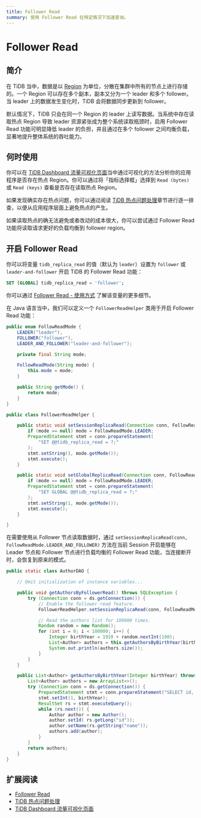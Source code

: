 ```yaml
---
title: Follower Read
summary: 使用 Follower Read 在特定情况下加速查询。
---
```


# Follower Read

## 简介

在 TiDB 当中，数据是以 [Region](https://docs.pingcap.com/zh/tidb/stable/tidb-storage#region) 为单位，分散在集群中所有的节点上进行存储的。一个 Region 可以存在多个副本，副本又分为一个 leader 和多个 follower。当 leader 上的数据发生变化时，TiDB 会将数据同步更新到 follower。

默认情况下，TiDB 只会在同一个 Region 的 leader 上读写数据。当系统中存在读取热点 Region 导致 leader 资源紧张成为整个系统读取瓶颈时，启用 Follower Read 功能可明显降低 leader 的负担，并且通过在多个 follower 之间均衡负载，显著地提升整体系统的吞吐能力。

## 何时使用

你可以在 [TiDB Dashboard 流量可视化页面](https://docs.pingcap.com/zh/tidb/stable/dashboard-key-visualizer)当中通过可视化的方法分析你的应用程序是否存在热点 Region。你可以通过将「指标选择框」选择到 `Read (bytes)` 或 `Read (keys)` 查看是否存在读取热点 Region。

如果发现确实存在热点问题，你可以通过阅读 [TiDB 热点问题处理](https://docs.pingcap.com/zh/tidb/stable/troubleshoot-hot-spot-issues)章节进行逐一排查，以便从应用程序层面上避免热点的产生。

如果读取热点的确无法避免或者改动的成本很大，你可以尝试通过 Follower Read 功能将读取请求更好的负载均衡到 follower region。

## 开启 Follower Read

<SimpleTab>
<div label="SQL">

你可以将变量 `tidb_replica_read` 的值（默认为 `leader`）设置为 `follower` 或 `leader-and-follower` 开启 TiDB 的 Follower Read 功能：

```sql
SET [GLOBAL] tidb_replica_read = 'follower';
```

你可以通过 [Follower Read - 使用方式](https://docs.pingcap.com/zh/tidb/dev/follower-read#%E4%BD%BF%E7%94%A8%E6%96%B9%E5%BC%8F) 了解该变量的更多细节。

</div>
<div label="Java">

在 Java 语言当中，我们可以定义一个 `FollowerReadHelper` 类用于开启 Follower Read 功能：

```java
public enum FollowReadMode {
    LEADER("leader"),
    FOLLOWER("follower"),
    LEADER_AND_FOLLOWER("leader-and-follower");

    private final String mode;

    FollowReadMode(String mode) {
        this.mode = mode;
    }

    public String getMode() {
        return mode;
    }
}

public class FollowerReadHelper {

    public static void setSessionReplicaRead(Connection conn, FollowReadMode mode) throws SQLException {
        if (mode == null) mode = FollowReadMode.LEADER;
        PreparedStatement stmt = conn.prepareStatement(
            "SET @@tidb_replica_read = ?;"
        );
        stmt.setString(1, mode.getMode());
        stmt.execute();
    }

    public static void setGlobalReplicaRead(Connection conn, FollowReadMode mode) throws SQLException {
        if (mode == null) mode = FollowReadMode.LEADER;
        PreparedStatement stmt = conn.prepareStatement(
            "SET GLOBAL @@tidb_replica_read = ?;"
        );
        stmt.setString(1, mode.getMode());
        stmt.execute();
    }

}
```

在需要使用从 Follower 节点读取数据时，通过 `setSessionReplicaRead(conn, FollowReadMode.LEADER_AND_FOLLOWER)` 方法在当前 Session 开启能够在 Leader 节点和 Follower 节点进行负载均衡的 Follower Read 功能，当连接断开时，会恢复到原来的模式。

```java
public static class AuthorDAO {

    // Omit initialization of instance variables...

    public void getAuthorsByFollowerRead() throws SQLException {
        try (Connection conn = ds.getConnection()) {
            // Enable the follower read feature.
            FollowerReadHelper.setSessionReplicaRead(conn, FollowReadMode.LEADER_AND_FOLLOWER);

            // Read the authors list for 100000 times.
            Random random = new Random();
            for (int i = 0; i < 100000; i++) {
                Integer birthYear = 1920 + random.nextInt(100);
                List<Author> authors = this.getAuthorsByBirthYear(birthYear);
                System.out.println(authors.size());
            }
        }
    }

    public List<Author> getAuthorsByBirthYear(Integer birthYear) throws SQLException {
        List<Author> authors = new ArrayList<>();
        try (Connection conn = ds.getConnection()) {
            PreparedStatement stmt = conn.prepareStatement("SELECT id, name FROM authors WHERE birth_year = ?");
            stmt.setInt(1, birthYear);
            ResultSet rs = stmt.executeQuery();
            while (rs.next()) {
                Author author = new Author();
                author.setId( rs.getLong("id"));
                author.setName(rs.getString("name"));
                authors.add(author);
            }
        }
        return authors;
    }
}
```

</div>
</SimpleTab>

## 扩展阅读

- [Follower Read](https://docs.pingcap.com/zh/tidb/stable/follower-read)
- [TiDB 热点问题处理](https://docs.pingcap.com/zh/tidb/stable/troubleshoot-hot-spot-issues)
- [TiDB Dashboard 流量可视化页面](https://docs.pingcap.com/zh/tidb/stable/dashboard-key-visualizer)
